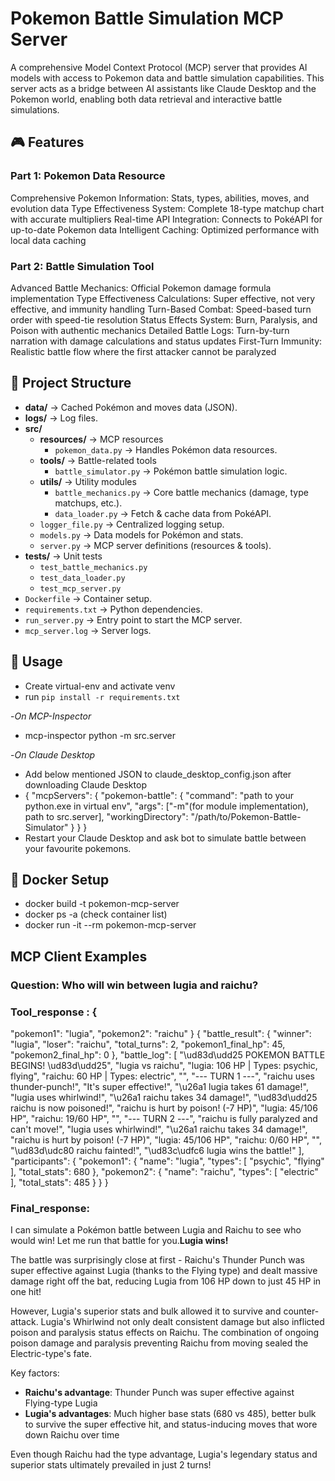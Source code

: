 # Pokemon Battle Simulation MCP Server

A comprehensive Model Context Protocol (MCP) server that provides AI models with access to Pokemon data and battle simulation capabilities. This server acts as a bridge between AI assistants like Claude Desktop and the Pokemon world, enabling both data retrieval and interactive battle simulations.

## 🎮 Features
### Part 1: Pokemon Data Resource
Comprehensive Pokemon Information: Stats, types, abilities, moves, and evolution data
Type Effectiveness System: Complete 18-type matchup chart with accurate multipliers
Real-time API Integration: Connects to PokéAPI for up-to-date Pokemon data
Intelligent Caching: Optimized performance with local data caching

### Part 2: Battle Simulation Tool
Advanced Battle Mechanics: Official Pokemon damage formula implementation
Type Effectiveness Calculations: Super effective, not very effective, and immunity handling
Turn-Based Combat: Speed-based turn order with speed-tie resolution
Status Effects System: Burn, Paralysis, and Poison with authentic mechanics
Detailed Battle Logs: Turn-by-turn narration with damage calculations and status updates
First-Turn Immunity: Realistic battle flow where the first attacker cannot be paralyzed

## 📂 Project Structure

- **data/** → Cached Pokémon and moves data (JSON).
- **logs/** → Log files.
- **src/**
  - **resources/** → MCP resources
    - `pokemon_data.py` → Handles Pokémon data resources.
  - **tools/** → Battle-related tools
    - `battle_simulator.py` → Pokémon battle simulation logic.
  - **utils/** → Utility modules
    - `battle_mechanics.py` → Core battle mechanics (damage, type matchups, etc.).
    - `data_loader.py` → Fetch & cache data from PokéAPI.
  - `logger_file.py` → Centralized logging setup.
  - `models.py` → Data models for Pokémon and stats.
  - `server.py` → MCP server definitions (resources & tools).
- **tests/** → Unit tests
  - `test_battle_mechanics.py`
  - `test_data_loader.py`
  - `test_mcp_server.py`
- `Dockerfile` → Container setup.
- `requirements.txt` → Python dependencies.
- `run_server.py` → Entry point to start the MCP server.
- `mcp_server.log` → Server logs.

## 🧰 Usage
- Create virtual-env and activate venv
- run `pip install -r requirements.txt`
  
-*On MCP-Inspector*
- mcp-inspector python -m src.server

-*On Claude Desktop*
- Add below mentioned JSON to claude_desktop_config.json after downloading Claude Desktop
- {
  "mcpServers": {
    "pokemon-battle": {
      "command": "path to your python.exe in virtual env",
      "args": ["-m"(for module implementation), path to src.server],
      "workingDirectory": "/path/to/Pokemon-Battle-Simulator"
    }
  }
}
- Restart your Claude Desktop and ask bot to simulate battle between your favourite pokemons.

## 🐳 Docker Setup
- docker build -t pokemon-mcp-server
- docker ps -a (check container list)
- docker run -it --rm pokemon-mcp-server

## MCP Client Examples
### Question: Who will win between lugia and raichu?
### Tool_response : {
  "pokemon1": "lugia",
  "pokemon2": "raichu"
}
{
  "battle_result": {
    "winner": "lugia",
    "loser": "raichu",
    "total_turns": 2,
    "pokemon1_final_hp": 45,
    "pokemon2_final_hp": 0
  },
  "battle_log": [
    "\ud83d\udd25 POKEMON BATTLE BEGINS! \ud83d\udd25",
    "lugia vs raichu",
    "lugia: 106 HP | Types: psychic, flying",
    "raichu: 60 HP | Types: electric",
    "",
    "--- TURN 1 ---",
    "raichu uses thunder-punch!",
    "It's super effective!",
    "\u26a1 lugia takes 61 damage!",
    "lugia uses whirlwind!",
    "\u26a1 raichu takes 34 damage!",
    "\ud83d\udd25 raichu is now poisoned!",
    "raichu is hurt by poison! (-7 HP)",
    "lugia: 45/106 HP",
    "raichu: 19/60 HP",
    "",
    "--- TURN 2 ---",
    "raichu is fully paralyzed and can't move!",
    "lugia uses whirlwind!",
    "\u26a1 raichu takes 34 damage!",
    "raichu is hurt by poison! (-7 HP)",
    "lugia: 45/106 HP",
    "raichu: 0/60 HP",
    "",
    "\ud83d\udc80 raichu fainted!",
    "\ud83c\udfc6 lugia wins the battle!"
  ],
  "participants": {
    "pokemon1": {
      "name": "lugia",
      "types": [
        "psychic",
        "flying"
      ],
      "total_stats": 680
    },
    "pokemon2": {
      "name": "raichu",
      "types": [
        "electric"
      ],
      "total_stats": 485
    }
  }
}
### Final_response:
I can simulate a Pokémon battle between Lugia and Raichu to see who would win! Let me run that battle for you.**Lugia wins!** 

The battle was surprisingly close at first - Raichu's Thunder Punch was super effective against Lugia (thanks to the Flying type) and dealt massive damage right off the bat, reducing Lugia from 106 HP down to just 45 HP in one hit!

However, Lugia's superior stats and bulk allowed it to survive and counter-attack. Lugia's Whirlwind not only dealt consistent damage but also inflicted poison and paralysis status effects on Raichu. The combination of ongoing poison damage and paralysis preventing Raichu from moving sealed the Electric-type's fate.

Key factors:
- **Raichu's advantage**: Thunder Punch was super effective against Flying-type Lugia
- **Lugia's advantages**: Much higher base stats (680 vs 485), better bulk to survive the super effective hit, and status-inducing moves that wore down Raichu over time

Even though Raichu had the type advantage, Lugia's legendary status and superior stats ultimately prevailed in just 2 turns!

